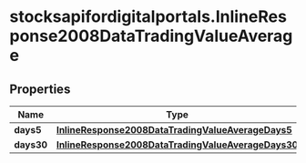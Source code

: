 # stocksapifordigitalportals.InlineResponse2008DataTradingValueAverage

## Properties

Name | Type | Description | Notes
------------ | ------------- | ------------- | -------------
**days5** | [**InlineResponse2008DataTradingValueAverageDays5**](InlineResponse2008DataTradingValueAverageDays5.md) |  | [optional] 
**days30** | [**InlineResponse2008DataTradingValueAverageDays30**](InlineResponse2008DataTradingValueAverageDays30.md) |  | [optional] 


